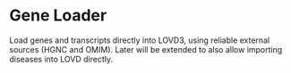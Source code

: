 # Gene Loader
Load genes and transcripts directly into LOVD3, using reliable external sources (HGNC and OMIM).
Later will be extended to also allow importing diseases into LOVD directly.
